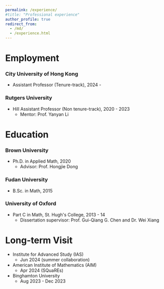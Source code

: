 ```yaml
---
permalink: /experience/
#title: "Professional experience"
author_profile: true
redirect_from: 
  - /md/
  - /experience.html
---
```

  
  
  
  
# Employment
### City University of Hong Kong
  * Assistant Professor (Tenure-track), 2024 -

### Rutgers University
  * Hill Assistant Professor (Non tenure-track), 2020 - 2023
      * Mentor: Prof. Yanyan Li
  
# Education

### Brown University
  * Ph.D. in Applied Math, 2020
      * Advisor: Prof. Hongjie Dong

### Fudan University
  * B.Sc. in Math, 2015

### University of Oxford
  * Part C in Math, St. Hugh's College, 2013 - 14
      * Dissertation supervisor: Prof. Gui-Qiang G. Chen and Dr. Wei Xiang
        
# Long-term Visit
  * Institute for Advanced Study (IAS)
      * Jun 2024 (summer collaboration)
  * American Institute of Mathematics (AIM)
      * Apr 2024 (SQuaREs)
  * Binghamton University
      * Aug 2023 - Dec 2023
